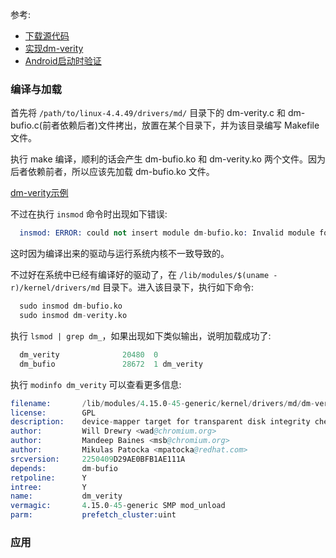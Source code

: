 
参考:
- [下载源代码](https://source.android.google.cn/source/downloading?hl=zh-cn)
- [实现dm-verity](https://source.android.google.cn/docs/security/features/verifiedboot/dm-verity?hl=zh-cn)
- [Android启动时验证](https://source.android.com/docs/security/features/verifiedboot/avb?hl=zh-cn)

### 编译与加载

首先将 `/path/to/linux-4.4.49/drivers/md/` 目录下的 dm-verity.c 和 dm-bufio.c(前者依赖后者)文件拷出，放置在某个目录下，并为该目录编写 Makefile 文件。

执行 make 编译，顺利的话会产生 dm-bufio.ko 和 dm-verity.ko 两个文件。因为后者依赖前者，所以应该先加载 dm-bufio.ko 文件。

[dm-verity示例](dm-verity)

不过在执行 `insmod` 命令时出现如下错误:
```s
  insmod: ERROR: could not insert module dm-bufio.ko: Invalid module format
```
这时因为编译出来的驱动与运行系统内核不一致导致的。

不过好在系统中已经有编译好的驱动了，在 `/lib/modules/$(uname -r)/kernel/drivers/md` 目录下。进入该目录下，执行如下命令:
```s
  sudo insmod dm-bufio.ko
  sudo insmod dm-verity.ko
```

执行 `lsmod | grep dm_`，如果出现如下类似输出，说明加载成功了:
```s
  dm_verity              20480  0
  dm_bufio               28672  1 dm_verity
```

执行 `modinfo dm_verity` 可以查看更多信息:
```s
filename:       /lib/modules/4.15.0-45-generic/kernel/drivers/md/dm-verity.ko
license:        GPL
description:    device-mapper target for transparent disk integrity checking
author:         Will Drewry <wad@chromium.org>
author:         Mandeep Baines <msb@chromium.org>
author:         Mikulas Patocka <mpatocka@redhat.com>
srcversion:     2250409D29AE0BFB1AE111A
depends:        dm-bufio
retpoline:      Y
intree:         Y
name:           dm_verity
vermagic:       4.15.0-45-generic SMP mod_unload 
parm:           prefetch_cluster:uint
```

### 应用
